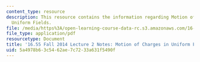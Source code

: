 ```yaml
---
content_type: resource
description: This resource contains the information regarding Motion of Charges in
  Uniform Fields.
file: /media/https%3A/open-learning-course-data-rc.s3.amazonaws.com/16-55-ionized-gases-fall-2014/5a4978b63c5462ae7c7233a631f5490f_MIT16_55F14_Lecture2.pdf
file_type: application/pdf
resourcetype: Document
title: '16.55 Fall 2014 Lecture 2 Notes: Motion of Charges in Uniform Fields'
uid: 5a4978b6-3c54-62ae-7c72-33a631f5490f
---
```

